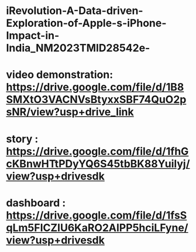 # iRevolution-A-Data-driven-Exploration-of-Apple-s-iPhone-Impact-in-India_NM2023TMID28542e-
# video demonstration: https://drive.google.com/file/d/1B8SMXtO3VACNVsBtyxxSBF74QuO2psNR/view?usp+drive_link
# story : https://drive.google.com/file/d/1fhGcKBnwHTtPDyYQ6S45tbBK88Yuilyj/view?usp+drivesdk
# dashboard : https://drive.google.com/file/d/1fsSqLm5FICZIU6KaRO2AIPP5hciLFyne/view?usp+drivesdk
